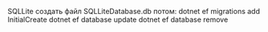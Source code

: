  SQLLite 
 создать файл SQLLiteDatabase.db
потом:
dotnet ef migrations add InitialCreate
dotnet ef database update
dotnet ef database remove

